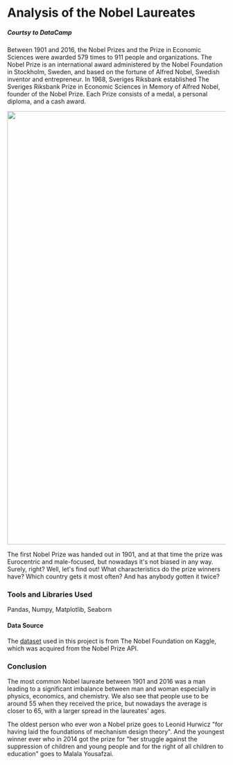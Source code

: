 # Analysis of the Nobel Laureates
##### Courtsy to DataCamp

Between 1901 and 2016, the Nobel Prizes and the Prize in Economic Sciences were awarded 579 times to 911 people and organizations. The Nobel Prize is an international award administered by the Nobel Foundation in Stockholm, Sweden, and based on the fortune of Alfred Nobel, Swedish inventor and entrepreneur. In 1968, Sveriges Riksbank established The Sveriges Riksbank Prize in Economic Sciences in Memory of Alfred Nobel, founder of the Nobel Prize. Each Prize consists of a medal, a personal diploma, and a cash award.

<img src="https://amazingwomenrock.com/media/zoo/images/48_Nobel_Prize_Winners_6f68196a54124e9398ca8d4e73e02c13.png" width="1000"/>

The first Nobel Prize was handed out in 1901, and at that time the prize was Eurocentric and male-focused, but nowadays it's not biased in any way. Surely, right? Well, let's find out! What characteristics do the prize winners have? Which country gets it most often? And has anybody gotten it twice? 

### Tools and Libraries Used
Pandas, Numpy, Matplotlib, Seaborn

#### Data Source
The [dataset](https://www.kaggle.com/nobelfoundation/nobel-laureates) used in this project is from The Nobel Foundation on Kaggle, which was acquired from the Nobel Prize API.

### Conclusion
The most common Nobel laureate between 1901 and 2016 was a man leading to a significant imbalance between man and woman especially in physics, economics, and chemistry. We also see that people use to be around 55 when they received the price, but nowadays the average is closer to 65, with a larger spread in the laureates' ages. 

The oldest person who ever won a Nobel prize goes to Leonid Hurwicz "for having laid the foundations of mechanism design theory". And the youngest winner ever who in 2014 got the prize for "her struggle against the suppression of children and young people and for the right of all children to education" goes to Malala Yousafzai.
